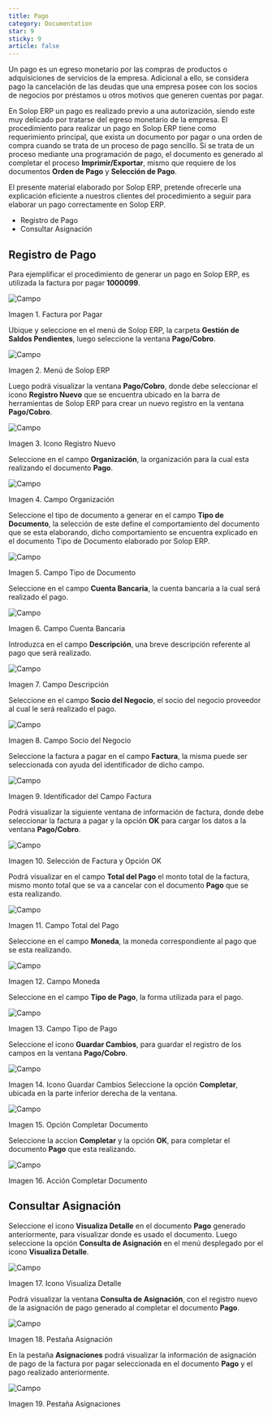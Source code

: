 ```yaml
---
title: Pago
category: Documentation
star: 9
sticky: 9
article: false
---
```


Un pago es un egreso monetario por las compras de productos o adquisiciones de servicios de la empresa. Adicional a ello, se considera pago la cancelación de las deudas que una empresa posee con los socios de negocios por préstamos u otros motivos que generen cuentas por pagar.

En Solop ERP un pago es realizado previo a una autorización, siendo este muy delicado por tratarse del egreso monetario de la empresa. El procedimiento para realizar un pago en Solop ERP tiene como requerimiento principal, que exista un documento por pagar o una orden de compra cuando se trata de un proceso de pago sencillo. Si se trata de un proceso mediante una programación de pago, el documento es generado al completar el proceso **Imprimir/Exportar**, mismo que requiere de los documentos **Orden de Pago** y **Selección de Pago**.

El presente material elaborado por Solop ERP, pretende ofrecerle una explicación eficiente a nuestros clientes del procedimiento a seguir para elaborar un pago correctamente en Solop ERP.

- Registro de Pago
- Consultar Asignación

## Registro de Pago

Para ejemplificar el procedimiento de generar un pago en Solop ERP, es utilizada la factura por pagar **1000099**.

![Campo](/assets/img/docs/balance-management/bam-balance-image66.png)

Imagen 1. Factura por Pagar

Ubique y seleccione en el menú de Solop ERP, la carpeta **Gestión de Saldos Pendientes**, luego seleccione la ventana **Pago/Cobro**.

![Campo](/assets/img/docs/balance-management/bam-balance-image67.png)

Imagen 2. Menú de Solop ERP

Luego podrá visualizar la ventana **Pago/Cobro**, donde debe seleccionar el icono **Registro Nuevo** que se encuentra ubicado en la barra de herramientas de Solop ERP para crear un nuevo registro en la ventana **Pago/Cobro**.

![Campo](/assets/img/docs/balance-management/bam-balance-image68.png)

Imagen 3. Icono Registro Nuevo

Seleccione en el campo **Organización**, la organización para la cual esta realizando el documento **Pago**.

![Campo](/assets/img/docs/balance-management/bam-balance-image69.png)

Imagen 4. Campo Organización

Seleccione el tipo de documento a generar en el campo **Tipo de Documento**, la selección de este define el comportamiento del documento que se esta elaborando, dicho comportamiento se encuentra explicado en el documento Tipo de Documento elaborado por Solop ERP.

![Campo](/assets/img/docs/balance-management/bam-balance-image70.png)

Imagen 5. Campo Tipo de Documento

Seleccione en el campo **Cuenta Bancaria**, la cuenta bancaria a la cual será realizado el pago.

![Campo](/assets/img/docs/balance-management/bam-balance-image71.png)

Imagen 6. Campo Cuenta Bancaria

Introduzca en el campo **Descripción**, una breve descripción referente al pago que será realizado.

![Campo](/assets/img/docs/balance-management/bam-balance-image72.png)

Imagen 7. Campo Descripción

Seleccione en el campo **Socio del Negocio**, el socio del negocio proveedor al cual le será realizado el pago.

![Campo](/assets/img/docs/balance-management/bam-balance-image73.png)

Imagen 8. Campo Socio del Negocio

Seleccione la factura a pagar en el campo **Factura**, la misma puede ser seleccionada con ayuda del identificador de dicho campo.

![Campo](/assets/img/docs/balance-management/bam-balance-image74.png)

Imagen 9. Identificador del Campo Factura

Podrá visualizar la siguiente ventana de información de factura, donde debe seleccionar la factura a pagar y la opción **OK** para cargar los datos a la ventana **Pago/Cobro**.

![Campo](/assets/img/docs/balance-management/bam-balance-image75.png)

Imagen 10. Selección de Factura y Opción OK

Podrá visualizar en el campo **Total del Pago** el monto total de la factura, mismo monto total que se va a cancelar con el documento **Pago** que se esta realizando.

![Campo](/assets/img/docs/balance-management/bam-balance-image76.png)

Imagen 11. Campo Total del Pago

Seleccione en el campo **Moneda**, la moneda correspondiente al pago que se esta realizando.

![Campo](/assets/img/docs/balance-management/bam-balance-image77.png)

Imagen 12. Campo Moneda

Seleccione en el campo **Tipo de Pago**, la forma utilizada para el pago.

![Campo](/assets/img/docs/balance-management/bam-balance-image78.png)

Imagen 13. Campo Tipo de Pago

Seleccione el icono **Guardar Cambios**, para guardar el registro de los campos en la ventana **Pago/Cobro**.

![Campo](/assets/img/docs/balance-management/bam-balance-image79.png)

Imagen 14. Icono Guardar Cambios
Seleccione la opción **Completar**, ubicada en la parte inferior derecha de la ventana.

![Campo](/assets/img/docs/balance-management/bam-balance-image80.png)

Imagen 15. Opción Completar Documento

Seleccione la accion **Completar** y la opción **OK**, para completar el documento **Pago** que esta realizando.

![Campo](/assets/img/docs/balance-management/bam-balance-image81.png)

Imagen 16. Acción Completar Documento

## Consultar Asignación

Seleccione el icono **Visualiza Detalle** en el documento **Pago** generado anteriormente, para visualizar donde es usado el documento. Luego seleccione la opción **Consulta de Asignación** en el menú desplegado por el icono **Visualiza Detalle**.

![Campo](/assets/img/docs/balance-management/bam-balance-image82.png)

Imagen 17. Icono Visualiza Detalle

Podrá visualizar la ventana **Consulta de Asignación**, con el registro nuevo de la asignación de pago generado al completar el documento **Pago**.

![Campo](/assets/img/docs/balance-management/bam-balance-image83.png)

Imagen 18. Pestaña Asignación

En la pestaña **Asignaciones** podrá visualizar la información de asignación de pago de la factura por pagar seleccionada en el documento **Pago** y el pago realizado anteriormente.

![Campo](/assets/img/docs/balance-management/bam-balance-image84.png)

Imagen 19. Pestaña Asignaciones
